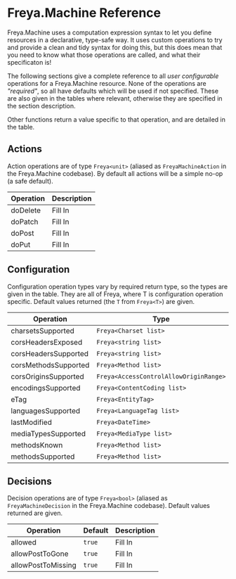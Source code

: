 # Freya.Machine Reference

Freya.Machine uses a computation expression syntax to let you define resources in a declarative, type-safe way. It uses custom operations to try and provide a clean and tidy syntax for doing this, but this does mean that you need to know what those operations are called, and what their specificaton is!

The following sections give a complete reference to all *user configurable* operations for a Freya.Machine resource. None of the operations are _"required"_, so all have defaults which will be used if not specified. These are also given in the tables where relevant, otherwise they are specified in the section description.

Other functions return a value specific to that operation, and are detailed in the table.

## Actions

Action operations are of type `Freya<unit>` (aliased as `FreyaMachineAction` in the Freya.Machine codebase). By default all actions will be a simple no-op (a safe default).

Operation | Description
----------|------------
doDelete  | Fill In
doPatch   | Fill In
doPost    | Fill In
doPut     | Fill In

## Configuration

Configuration operation types vary by required return type, so the types are given in the table. They are all of Freya<T>, where T is configuration operation specific. Default values returned (the `T` from `Freya<T>`) are given.

Operation            | Type                                   | Default | Description
---------------------|----------------------------------------|---------|------------
charsetsSupported    | `Freya<Charset list>`                  | Fill In | Fill In
corsHeadersExposed   | `Freya<string list>`                   | Fill In | Fill In
corsHeadersSupported | `Freya<string list>`                   | Fill In | Fill In
corsMethodsSupported | `Freya<Method list>`                   | Fill In | Fill In
corsOriginsSupported | `Freya<AccessControlAllowOriginRange>` | Fill In | Fill In
encodingsSupported   | `Freya<ContentCoding list>`            | Fill In | Fill In
eTag                 | `Freya<EntityTag>`                     | Fill In | Fill In
languagesSupported   | `Freya<LanguageTag list>`              | Fill In | Fill In
lastModified         | `Freya<DateTime>`                      | Fill In | Fill In
mediaTypesSupported  | `Freya<MediaType list>`                | Fill In | Fill In
methodsKnown         | `Freya<Method list>`                   | Fill In | Fill In
methodsSupported     | `Freya<Method list>`                   | Fill In | Fill In

## Decisions

Decision operations are of type `Freya<bool>` (aliased as `FreyaMachineDecision` in the Freya.Machine codebase). Default values returned are given.

Operation          | Default | Description
-------------------|---------|------------
allowed            | `true`  | Fill In
allowPostToGone    | `true`  | Fill In
allowPostToMissing | `true`  | Fill In
